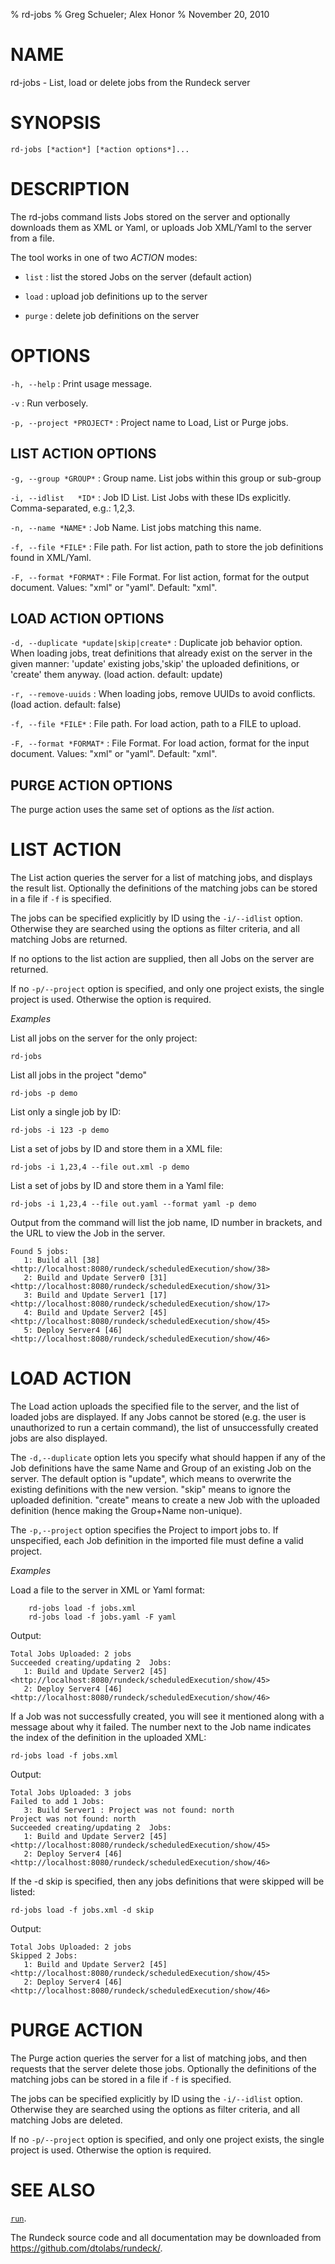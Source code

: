 % rd-jobs
% Greg Schueler; Alex Honor
% November 20, 2010

# NAME

rd-jobs - List, load or delete jobs from the Rundeck server

# SYNOPSIS

`rd-jobs [*action*] [*action options*]...`

# DESCRIPTION

The rd-jobs command lists Jobs stored on the server and optionally downloads them as XML or Yaml, or uploads Job XML/Yaml to the server from a file.

The tool works in one of two *ACTION* modes:

* `list`
: list the stored Jobs on the server (default action)

* `load`
: upload job definitions up to the server

* `purge`
: delete job definitions on the server

# OPTIONS


`-h, --help`
: Print usage message.

`-v`
: Run verbosely.

`-p, --project *PROJECT*`
: Project name to Load, List or Purge jobs.

## LIST ACTION OPTIONS

`-g, --group *GROUP*`
: Group name. List jobs within this group or sub-group

`-i, --idlist	*ID*`
: Job ID List. List Jobs with these IDs explicitly. Comma-separated, e.g.: 1,2,3.

`-n, --name *NAME*`
: Job Name. List jobs matching this name.

`-f, --file *FILE*`
: File path. For list action, path to store the job definitions found in XML/Yaml.

`-F, --format *FORMAT*`
: File Format. For list action, format for the output document. Values: "xml" or "yaml". Default: "xml".

## LOAD ACTION OPTIONS

`-d, --duplicate *update|skip|create*`
: Duplicate job behavior option. When loading jobs, treat definitions that already exist on the server in the given manner: 'update' existing jobs,'skip' the uploaded definitions, or 'create' them anyway. (load action. default: update)

`-r, --remove-uuids`
: When loading jobs, remove UUIDs to avoid conflicts. (load action. default: false)

`-f, --file *FILE*`
: File path. For load action, path to a FILE to upload.

`-F, --format *FORMAT*`
: File Format. For load action, format for the input document. Values: "xml" or "yaml". Default: "xml".

## PURGE ACTION OPTIONS

The purge action uses the same set of options as the *list* action.

# LIST ACTION 

The List action queries the server for a list of matching jobs, and displays the result list. Optionally the definitions of the matching jobs can be stored in a file if `-f` is specified.

The jobs can be specified explicitly by ID using the `-i/--idlist` option. Otherwise they are searched using the options as filter criteria, and all matching Jobs are returned.

If no options to the list action are supplied, then all Jobs on the
server are returned.

If no `-p/--project` option is specified, and only one project exists, the single project is used.  Otherwise the option is required.

*Examples*

List all jobs on the server for the only project:

~~~~~~~~~~~~~~~~~~~~~~~~~~~~~~~~~~~~~~~~~~~~~~~~~ {.bash}
rd-jobs
~~~~~~~~~~~~~~~~~~~~~~~~~~~~~~~~~~~~~~~~~~~~~~~~~

List all jobs in the project "demo"

~~~~~~~~~~~~~~~~~~~~~~~~~~~~~~~~~~~~~~~~~~~~~~~~~ {.bash}
rd-jobs -p demo
~~~~~~~~~~~~~~~~~~~~~~~~~~~~~~~~~~~~~~~~~~~~~~~~~ 

List only a single job by ID:

~~~~~~~~~~~~~~~~~~~~~~~~~~~~~~~~~~~~~~~~~~~~~~~~~ {.bash}
rd-jobs -i 123 -p demo
~~~~~~~~~~~~~~~~~~~~~~~~~~~~~~~~~~~~~~~~~~~~~~~~~

List a set of jobs by ID and store them in a XML file:

~~~~~~~~~~~~~~~~~~~~~~~~~~~~~~~~~~~~~~~~~~~~~~~~~ {.bash}
rd-jobs -i 1,23,4 --file out.xml -p demo
~~~~~~~~~~~~~~~~~~~~~~~~~~~~~~~~~~~~~~~~~~~~~~~~~ 
    
List a set of jobs by ID and store them in a Yaml file:

~~~~~~~~~~~~~~~~~~~~~~~~~~~~~~~~~~~~~~~~~~~~~~~~~ {.bash}
rd-jobs -i 1,23,4 --file out.yaml --format yaml -p demo
~~~~~~~~~~~~~~~~~~~~~~~~~~~~~~~~~~~~~~~~~~~~~~~~~ 

Output from the command will list the job name, ID number in brackets,
and the URL to view the Job in the server.

    Found 5 jobs:
       1: Build all [38] <http://localhost:8080/rundeck/scheduledExecution/show/38>
       2: Build and Update Server0 [31] <http://localhost:8080/rundeck/scheduledExecution/show/31>
       3: Build and Update Server1 [17] <http://localhost:8080/rundeck/scheduledExecution/show/17>
       4: Build and Update Server2 [45] <http://localhost:8080/rundeck/scheduledExecution/show/45>
       5: Deploy Server4 [46] <http://localhost:8080/rundeck/scheduledExecution/show/46>
   
# LOAD ACTION
   
The Load action uploads the specified file to the server, and the list of loaded jobs are displayed. If any Jobs cannot be stored (e.g. the user is unauthorized to run a certain command), the list of unsuccessfully created jobs are also displayed.

The `-d,--duplicate` option lets you specify what should happen if any
of the Job definitions have the same Name and Group of an existing Job
on the server. The default option is "update", which means to
overwrite the existing definitions with the new version. "skip" means
to ignore the uploaded definition. "create" means to create a new Job
with the uploaded definition (hence making the Group+Name non-unique).

The `-p,--project` option specifies the Project to import jobs to. If unspecified, each Job definition in the imported file must define a valid project.

*Examples*

Load a file to the server in XML or Yaml format:

~~~~~~~~~~~~~~~~~~~~~~~~~~~~~~~~~~~~~~~~~~~~~~~~~ {.bash}
    rd-jobs load -f jobs.xml
    rd-jobs load -f jobs.yaml -F yaml
~~~~~~~~~~~~~~~~~~~~~~~~~~~~~~~~~~~~~~~~~~~~~~~~~ 

Output:

    Total Jobs Uploaded: 2 jobs
    Succeeded creating/updating 2  Jobs:
       1: Build and Update Server2 [45] <http://localhost:8080/rundeck/scheduledExecution/show/45>
       2: Deploy Server4 [46] <http://localhost:8080/rundeck/scheduledExecution/show/46>

If a Job was not successfully created, you will see it mentioned along with a message about why it failed. The number next to the Job name indicates the index of the definition in the uploaded XML:

~~~~~~~~~~~~~~~~~~~~~~~~~~~~~~~~~~~~~~~~~~~~~~~~~ {.bash}
rd-jobs load -f jobs.xml
~~~~~~~~~~~~~~~~~~~~~~~~~~~~~~~~~~~~~~~~~~~~~~~~~ 

Output:

    Total Jobs Uploaded: 3 jobs
    Failed to add 1 Jobs:
       3: Build Server1 : Project was not found: north
    Project was not found: north
    Succeeded creating/updating 2  Jobs:
       1: Build and Update Server2 [45] <http://localhost:8080/rundeck/scheduledExecution/show/45>
       2: Deploy Server4 [46] <http://localhost:8080/rundeck/scheduledExecution/show/46>

If the -d skip is specified, then any jobs definitions that were skipped will be listed:

~~~~~~~~~~~~~~~~~~~~~~~~~~~~~~~~~~~~~~~~~~~~~~~~~ {.bash}
rd-jobs load -f jobs.xml -d skip
~~~~~~~~~~~~~~~~~~~~~~~~~~~~~~~~~~~~~~~~~~~~~~~~~

Output:

    Total Jobs Uploaded: 2 jobs
    Skipped 2 Jobs:
       1: Build and Update Server2 [45] <http://localhost:8080/rundeck/scheduledExecution/show/45>
       2: Deploy Server4 [46] <http://localhost:8080/rundeck/scheduledExecution/show/46>

# PURGE ACTION

The Purge action queries the server for a list of matching jobs, and then requests that the server delete those jobs. Optionally the definitions of the matching jobs can be stored in a file if `-f` is specified.

The jobs can be specified explicitly by ID using the `-i/--idlist` option. Otherwise they are searched using the options as filter criteria, and all matching Jobs are deleted.

If no `-p/--project` option is specified, and only one project exists, the single project is used.  Otherwise the option is required.



   
# SEE ALSO

[`run`](run.html).

The Rundeck source code and all documentation may be downloaded from
<https://github.com/dtolabs/rundeck/>.
